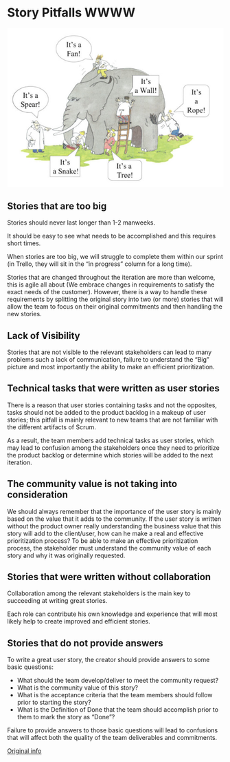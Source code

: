 # Story Pitfalls WWWW

![](img/story_pitfalls.jpg)

## Stories that are too big

Stories should never last longer than 1-2 manweeks.

It should be easy to see what needs to be accomplished and this requires short times.

When stories are too big, we will struggle to complete them within our sprint (in Trello, they will sit in the “in progress” column for a long time).

Stories that are changed throughout the iteration are more than welcome, this is agile all about (We embrace changes in requirements to satisfy the exact needs of the customer). However, there is a way to handle these requirements by splitting the original story into two (or more) stories that will allow the team to focus on their original commitments and then handling the new stories.

## Lack of Visibility

Stories that are not visible to the relevant stakeholders can lead to many problems such a lack of communication, failure to understand the “Big” picture and most importantly the ability to make an efficient prioritization.

## Technical tasks that were written as user stories

There is a reason that user stories containing tasks and not the opposites, tasks should not be added to the product backlog in a makeup of user stories; this pitfall is mainly relevant to new teams that are not familiar with the different artifacts of Scrum.

As a result, the team members add technical tasks as user stories, which may lead to confusion among the stakeholders once they need to prioritize the product backlog or determine which stories will be added to the next iteration.

## The community value is not taking into consideration

We should always remember that the importance of the user story is mainly based on the value that it adds to the community. If the user story is written without the product owner really understanding the business value that this story will add to the client/user, how can he make a real and effective prioritization process? To be able to make an effective prioritization process, the stakeholder must understand the community value of each story and why it was originally requested.

## Stories that were written without collaboration

Collaboration among the relevant stakeholders is the main key to succeeding at writing great stories.

Each role can contribute his own knowledge and experience that will most likely help to create improved and efficient stories.

## Stories that do not provide answers

To write a great user story, the creator should provide answers to some basic questions:

- What should the team develop/deliver to meet the community request?
- What is the community value of this story?
- What is the acceptance criteria that the team members should follow prior to starting the story?
- What is the Definition of Done that the team should accomplish prior to them to mark the story as “Done”?

Failure to provide answers to those basic questions will lead to confusions that will affect both the quality of the team deliverables and commitments.

[Original info](http://www.machtested.com/search/label/Scrum%20-%20User%20Stories)